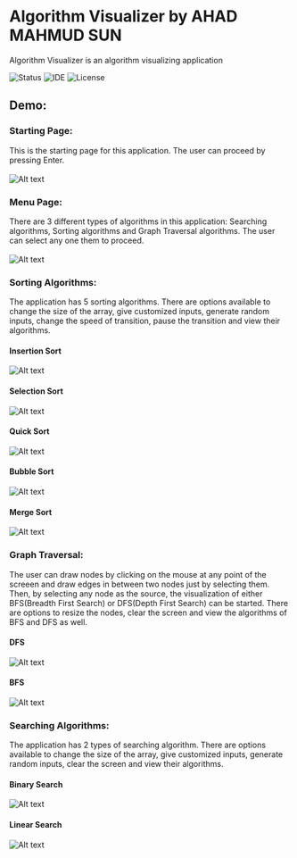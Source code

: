 # Algorithm Visualizer by AHAD MAHMUD SUN

Algorithm Visualizer is an algorithm visualizing application 


![Status](https://img.shields.io/badge/Status-Complete-brightgreen)
![IDE](https://img.shields.io/badge/IDE-IntelliJ%20IDEA-blue)
![License](https://img.shields.io/badge/license-MIT-orange.svg)





## Demo:

### Starting Page:
This is the starting page for this application. The user can proceed by pressing Enter.<br/><br/>
![Alt text](https://github.com/ahad2001/Algorithm-Visualizer-by-Sun/tree/main/AlgoVisualizer-main/DemoResources/StartPage.gif)

### Menu Page:
There are 3 different types of algorithms in this application: Searching algorithms, Sorting algorithms and Graph Traversal algorithms. The user can select any one them to proceed.<br/><br/>
![Alt text](https://github.com/ahad2001/Algorithm-Visualizer-by-Sun/tree/main/Algorithm-Visualizer-by-Sun/DemoResources/MenuPage.png)

### Sorting Algorithms:
The application has 5 sorting algorithms. There are options available to change the size of the array, give customized inputs, generate random inputs, change the speed of transition, pause the transition and view their algorithms.
#### Insertion Sort
![Alt text](https://github.com/ahad2001/Algorithm-Visualizer-by-Sun/tree/main/Algorithm-Visualizer-by-Sun/DemoResources/Insertion.gif)
#### Selection Sort
![Alt text](https://github.com/ahad2001/Algorithm-Visualizer-by-Sun/tree/main/Algorithm-Visualizer-by-Sun/DemoResources/Selection.gif)
#### Quick Sort
![Alt text](https://github.com/ahad2001/Algorithm-Visualizer-by-Sun/tree/main/Algorithm-Visualizer-by-Sun/DemoResources/Quick.gif)
#### Bubble Sort
![Alt text](https://github.com/ahad2001/Algorithm-Visualizer-by-Sun/tree/main/Algorithm-Visualizer-by-Sun/DemoResources/Bubble.gif)
#### Merge Sort
![Alt text](https://github.com/ahad2001/Algorithm-Visualizer-by-Sun/tree/main/Algorithm-Visualizer-by-Sun/DemoResources/Merge.gif)

### Graph Traversal:
The user can draw nodes by clicking on the mouse at any point of the screeen and draw edges in between two nodes just by selecting them. Then, by selecting any node as the source, the visualization of either BFS(Breadth First Search) or DFS(Depth First Search) can be started. There are options to resize the nodes, clear the screen and view the algorithms of BFS and DFS as well.
#### DFS
![Alt text](https://github.com/ahad2001/Algorithm-Visualizer-by-Sun/tree/main/Algorithm-Visualizer-by-Sun/DemoResources/DFS.gif)
#### BFS
![Alt text](https://github.com/ahad2001/Algorithm-Visualizer-by-Sun/tree/main/Algorithm-Visualizer-by-Sun/DemoResources/BFS.gif)

### Searching Algorithms:
The application has 2 types of searching algorithm. There are options available to change the size of the array, give customized inputs, generate random inputs, clear the screen and view their algorithms.
#### Binary Search
![Alt text](https://github.com/ahad2001/Algorithm-Visualizer-by-Sun/tree/main/Algorithm-Visualizer-by-Sun/DemoResources/Binary.gif)
#### Linear Search
![Alt text](https://github.com/ahad2001/Algorithm-Visualizer-by-Sun/tree/main/Algorithm-Visualizer-by-Sun/DemoResources/Linear.gif)


